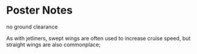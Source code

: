 # Poster Notes

no ground clearance

As with jetliners, swept wings are often used to increase cruise speed, but straight wings are also commonplace;
